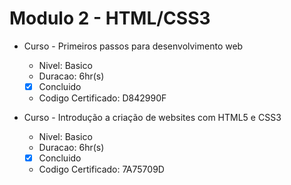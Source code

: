 # Modulo 2 - HTML/CSS3

- Curso - Primeiros passos para desenvolvimento web
  - Nivel: Basico
  - Duracao: 6hr(s)
  - [x] Concluido
  - Codigo Certificado: D842990F

- Curso - Introdução a criação de websites com HTML5 e CSS3
  - Nivel: Basico
  - Duracao: 6hr(s)
  - [x] Concluido
  - Codigo Certificado: 7A75709D

